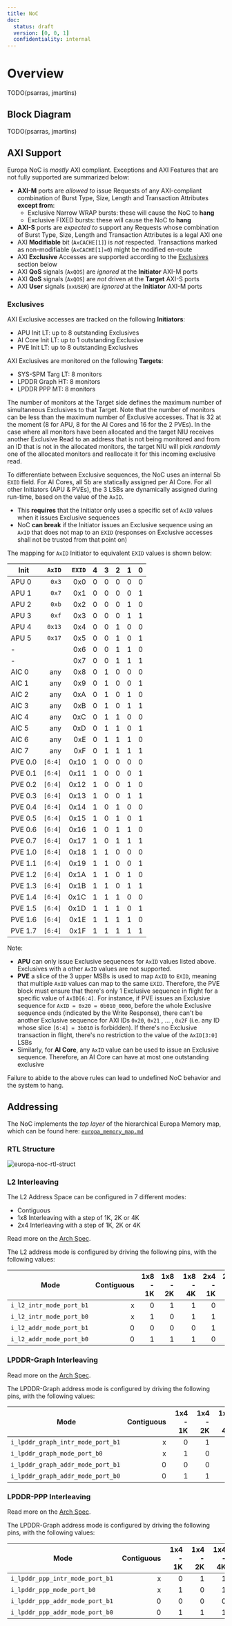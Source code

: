 ```yaml
---
title: NoC
doc:
  status: draft
  version: [0, 0, 1]
  confidentiality: internal
---
```


# Overview

TODO(psarras, jmartins)

## Block Diagram

TODO(psarras, jmartins)

## AXI Support

Europa NoC is _mostly_ AXI compliant. Exceptions and AXI Features that are not fully supported are summarized below:

* **AXI-M** ports are _allowed to_ issue Requests of any AXI-compliant combination of Burst Type, Size, Length and Transaction Attributes **except from**:
    * Exclusive Narrow WRAP bursts: these will cause the NoC to **hang**
    * Exclusive FIXED bursts: these will cause the NoC to **hang**
* **AXI-S** ports are _expected to_ support any Requests whose combination of Burst Type, Size, Length and Transaction Attributes is a legal AXI one
* AXI **Modifiable** bit (`AxCACHE[1]`) is _not_ respected. Transactions marked as non-modifiable (`AxCACHE[1]=0`) might be modified en-route
* AXI **Exclusive** Accesses are supported according to the [Exclusives](#exclusives) section below
* AXI **QoS** signals (`AxQOS`) are _ignored_ at the **Initiator** AXI-M ports
* AXI **QoS** signals (`AxQOS`) are _not_ driven at the **Target** AXI-S ports
* AXI **User** signals (`xxUSER`) are _ignored_ at the **Initiator** AXI-M ports

### Exclusives

AXI Exclusive accesses are tracked on the following **Initiators**:

* APU Init LT: up to 8 outstanding Exclusives
* AI Core Init LT: up to 1 outstanding Exclusive
* PVE Init LT: up to 8 outstanding Exclusives

AXI Exclusives are monitored on the following **Targets**:

* SYS-SPM Targ LT: 8 monitors
* LPDDR Graph HT: 8 monitors
* LPDDR PPP MT: 8 monitors

The number of monitors at the Target side defines the maximum number of simultaneous Exclusives to that Target. Note that the number of monitors can be less than the maximum number of Exclusive accesses. That is 32 at the moment (8 for APU, 8 for the AI Cores and 16 for the 2 PVEs). In the case where all monitors have been allocated and the target NIU receives another Exclusive Read to an address that is not being monitored and from an ID that is not in the allocated monitors, the target NIU will pick *randomly* one of the allocated monitors and reallocate it for this incoming exclusive read.

To differentiate between Exclusive sequences, the NoC uses an internal 5b `EXID` field. For AI Cores, all 5b are statically assigned per AI Core. For all other Initiators (APU & PVEs), the 3 LSBs are dynamically assigned during run-time, based on the value of the `AxID`.

* This **requires** that the Initiator only uses a specific set of `AxID` values when it issues Exclusive sequences
* NoC **can break** if the Initiator issues an Exclusive sequence using an `AxID` that does not map to an `EXID` (responses on Exclusive accesses shall not be trusted from that point on)

The mapping for `AxID` Initiator to equivalent `EXID` values is shown below:

| Init    | `AxID`  | `EXID` | 4 | 3 | 2 | 1 | 0 |
| ------- | -------:| ------:| - | - | - | - | - |
| APU 0   | `0x3`   |   0x0  | 0 | 0 | 0 | 0 | 0 |
| APU 1   | `0x7`   |   0x1  | 0 | 0 | 0 | 0 | 1 |
| APU 2   | `0xb`   |   0x2  | 0 | 0 | 0 | 1 | 0 |
| APU 3   | `0xf`   |   0x3  | 0 | 0 | 0 | 1 | 1 |
| APU 4   | `0x13`  |   0x4  | 0 | 0 | 1 | 0 | 0 |
| APU 5   | `0x17`  |   0x5  | 0 | 0 | 1 | 0 | 1 |
| -       |         |   0x6  | 0 | 0 | 1 | 1 | 0 |
| -       |         |   0x7  | 0 | 0 | 1 | 1 | 1 |
| AIC 0   |  any    |   0x8  | 0 | 1 | 0 | 0 | 0 |
| AIC 1   |  any    |   0x9  | 0 | 1 | 0 | 0 | 1 |
| AIC 2   |  any    |   0xA  | 0 | 1 | 0 | 1 | 0 |
| AIC 3   |  any    |   0xB  | 0 | 1 | 0 | 1 | 1 |
| AIC 4   |  any    |   0xC  | 0 | 1 | 1 | 0 | 0 |
| AIC 5   |  any    |   0xD  | 0 | 1 | 1 | 0 | 1 |
| AIC 6   |  any    |   0xE  | 0 | 1 | 1 | 1 | 0 |
| AIC 7   |  any    |   0xF  | 0 | 1 | 1 | 1 | 1 |
| PVE 0.0 | `[6:4]` |   0x10 | 1 | 0 | 0 | 0 | 0 |
| PVE 0.1 | `[6:4]` |   0x11 | 1 | 0 | 0 | 0 | 1 |
| PVE 0.2 | `[6:4]` |   0x12 | 1 | 0 | 0 | 1 | 0 |
| PVE 0.3 | `[6:4]` |   0x13 | 1 | 0 | 0 | 1 | 1 |
| PVE 0.4 | `[6:4]` |   0x14 | 1 | 0 | 1 | 0 | 0 |
| PVE 0.5 | `[6:4]` |   0x15 | 1 | 0 | 1 | 0 | 1 |
| PVE 0.6 | `[6:4]` |   0x16 | 1 | 0 | 1 | 1 | 0 |
| PVE 0.7 | `[6:4]` |   0x17 | 1 | 0 | 1 | 1 | 1 |
| PVE 1.0 | `[6:4]` |   0x18 | 1 | 1 | 0 | 0 | 0 |
| PVE 1.1 | `[6:4]` |   0x19 | 1 | 1 | 0 | 0 | 1 |
| PVE 1.2 | `[6:4]` |   0x1A | 1 | 1 | 0 | 1 | 0 |
| PVE 1.3 | `[6:4]` |   0x1B | 1 | 1 | 0 | 1 | 1 |
| PVE 1.4 | `[6:4]` |   0x1C | 1 | 1 | 1 | 0 | 0 |
| PVE 1.5 | `[6:4]` |   0x1D | 1 | 1 | 1 | 0 | 1 |
| PVE 1.6 | `[6:4]` |   0x1E | 1 | 1 | 1 | 1 | 0 |
| PVE 1.7 | `[6:4]` |   0x1F | 1 | 1 | 1 | 1 | 1 |

Note:

* **APU** can only issue Exclusive sequences for `AxID` values listed above. Exclusives with a other `AxID` values are not supported.
* **PVE** a slice of the 3 upper MSBs is used to map `AxID` to `EXID`, meaning that multiple `AxID` values can map to the same `EXID`. Therefore, the PVE block must ensure that there's only 1 Exclusive sequence in flight for a specific value of `AxID[6:4]`. For instance, if PVE issues an Exclusive sequence for `AxID = 0x20 = 0b010_0000`, before the whole Exclusive sequence ends (indicated by the Write Response), there can't be another Exclusive sequence for AXI IDs `0x20`, `0x21` , ... , `0x2F` (i.e. any ID whose slice `[6:4] = 3b010` is forbidden). If there's no Exclusive transaction in flight, there's no restriction to the value of the `AxID[3:0]` LSBs
* Similarly, for **AI Core**, any `AxID` value can be used to issue an Exclusive sequence. Therefore, an AI Core can have at most one outstanding exclusive

Failure to abide to the above rules can lead to undefined NoC behavior and the system to hang.

## Addressing

The NoC implements the _top layer_ of the hierarchical Europa Memory map, which can be found here: [`europa_memory_map.md`](../../../../../../docs/europa/memory_map/europa_memory_map.md)


### RTL Structure

![europa-noc-rtl-struct](figures/europa-noc-rtl-struct.png)


### L2 Interleaving

The L2 Address Space can be configured in 7 different modes:

* Contiguous
* 1x8 Interleaving with a step of 1K, 2K or 4K
* 2x4 Interleaving with a step of 1K, 2K or 4K

Read more on the [Arch Spec](../../../../../../docs/europa_architecture/blocks/noc/network-on-chip.md#l2-mapping).

The L2 address mode is configured by driving the following pins, with the following values:

|  Mode                    | Contiguous | 1x8 - 1K | 1x8 - 2K | 1x8 - 4K | 2x4 - 1K | 2x4 - 2K | 2x4 - 4K |
| ------------------------ | ----------:| --------:| --------:| --------:| --------:| --------:| --------:|
| `i_l2_intr_mode_port_b1` | x          | 0        | 1        | 1        | 0        | 1        | 1        |
| `i_l2_intr_mode_port_b0` | x          | 1        | 0        | 1        | 1        | 0        | 1        |
| `i_l2_addr_mode_port_b1` | 0          | 0        | 0        | 0        | 1        | 1        | 1        |
| `i_l2_addr_mode_port_b0` | 0          | 1        | 1        | 1        | 0        | 0        | 0        |

### LPDDR-Graph Interleaving

Read more on the [Arch Spec](../../../../../../docs/europa_architecture/blocks/noc/network-on-chip.md#lpddr-mapping).

The LPDDR-Graph address mode is configured by driving the following pins, with the following values:

|  Mode                             | Contiguous |  1x4 - 1K |  1x4 - 2K |  1x4 - 4K |  2x2 - 1K |  2x2 - 2K |  2x2 - 4K |
| --------------------------------- | ----------:| ---------:| ---------:| ---------:| ---------:| ---------:| ---------:|
| `i_lpddr_graph_intr_mode_port_b1` | x          | 0         | 1         | 1         | 0         | 1         | 1         |
| `i_lpddr_graph_mode_port_b0`      | x          | 1         | 0         | 1         | 1         | 0         | 1         |
| `i_lpddr_graph_addr_mode_port_b1` | 0          | 0         | 0         | 0         | 1         | 1         | 1         |
| `i_lpddr_graph_addr_mode_port_b0` | 0          | 1         | 1         | 1         | 0         | 0         | 0         |

### LPDDR-PPP Interleaving

Read more on the [Arch Spec](../../../../../../docs/europa_architecture/blocks/noc/network-on-chip.md#lpddr-mapping).

The LPDDR-Graph address mode is configured by driving the following pins, with the following values:

|  Mode                           |  Contiguous |  1x4 - 1K |  1x4 - 2K |  1x4 - 4K |  2x2 - 1K |  2x2 - 2K |  2x2 - 4K |
| ------------------------------- | -----------:| ---------:| ---------:| ---------:| ---------:| ---------:| ---------:|
| `i_lpddr_ppp_intr_mode_port_b1` |  x          | 0         | 1         | 1         | 0         | 1         | 1         |
| `i_lpddr_ppp_mode_port_b0`      |  x          | 1         | 0         | 1         | 1         | 0         | 1         |
| `i_lpddr_ppp_addr_mode_port_b1` | 0           | 0         | 0         | 0         | 1         | 1         | 1         |
| `i_lpddr_ppp_addr_mode_port_b0` | 0           | 1         | 1         | 1         | 0         | 0         | 0         |
